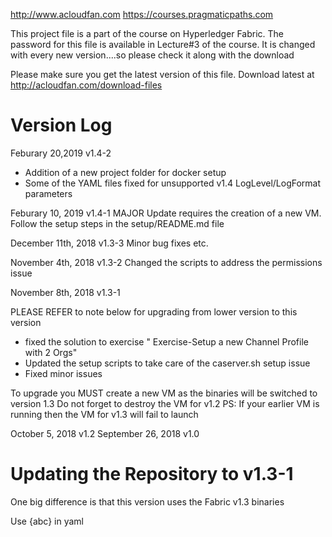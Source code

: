 http://www.acloudfan.com
https://courses.pragmaticpaths.com

This project file is a part of the course on Hyperledger Fabric.
The password for this file is available in Lecture#3 of the course. It is changed
with every new version....so please check it along with the download

Please make sure you get the latest version of this file. Download latest
at http://acloudfan.com/download-files

Version Log
===========

Feburary     20,2019          v1.4-2

* Addition of a new project folder for docker setup
* Some of the YAML files fixed for unsupported v1.4 LogLevel/LogFormat parameters

Feburary     10, 2019         v1.4-1
MAJOR Update requires the creation of a new VM.
Follow the setup steps in the setup/README.md file

December     11th, 2018       v1.3-3
Minor bug fixes etc.

November     4th, 2018        v1.3-2
Changed the scripts to address the permissions issue

November     8th, 2018        v1.3-1

PLEASE REFER to note below for upgrading from lower version to this version

- fixed the solution to exercise "  Exercise-Setup a new Channel Profile with 2 Orgs"
- Updated the setup scripts to take care of the caserver.sh setup issue
- Fixed minor issues

To upgrade you MUST create a new VM as the binaries will be switched to version 1.3
Do not forget to destroy the VM for v1.2
PS: If your earlier VM is running then the VM for v1.3 will fail to launch 

October      5, 2018        v1.2
September    26, 2018       v1.0

Updating the Repository to v1.3-1
=================================
One big difference is that this version uses the Fabric v1.3 binaries


Use {abc} in yaml
